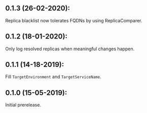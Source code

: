 ## 0.1.3 (26-02-2020):

Replica blacklist now tolerates FQDNs by using ReplicaComparer.

## 0.1.2 (18-01-2020):

Only log resolved replicas when meaningful changes happen.

## 0.1.1 (14-18-2019):

Fill `TargetEnvironment` and `TargetServiceName`.

## 0.1.0 (15-05-2019): 

Initial prerelease.